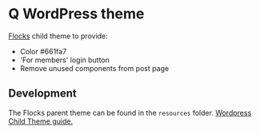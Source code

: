 # Q WordPress theme

[Flocks](https://themeforest.net/item/flocks-business-social-networking-and-community-wordpress-theme/19379198) child theme to provide:

* Color #661fa7
* 'For members' login button
* Remove unused components from post page

## Development

The Flocks parent theme can be found in the `resources` folder. [Wordpress Child Theme guide.](https://developer.wordpress.org/themes/advanced-topics/child-themes/#adding-template-files)

